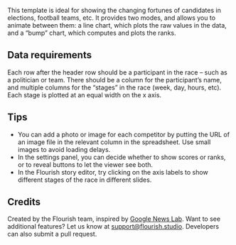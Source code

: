 This template is ideal for showing the changing fortunes of candidates in elections, football teams, etc. It provides two modes, and allows you to animate between them: a line chart, which plots the raw values in the data, and a “bump” chart, which computes and plots the ranks.

## Data requirements
Each row after the header row should be a participant in the race – such as a politician or team. There should be a column for the participant’s name, and multiple columns for the “stages” in the race (week, day, hours, etc). Each stage is plotted at an equal width on the x axis.

## Tips
* You can add a photo or image for each competitor by putting the URL of an image file in the relevant column in the spreadsheet. Use small images to avoid loading delays.
* In the settings panel, you can decide whether to show scores or ranks, or to reveal buttons to let the viewer see both.
* In the Flourish story editor, try clicking on the axis labels to show different stages of the race in different slides.

## Credits
Created by the Flourish team, inspired by [Google News Lab](https://newslab.withgoogle.com/). Want to see additional features? Let us know at [support@flourish.studio](mailto:support@flourish.studio). Developers can also submit a pull request.
